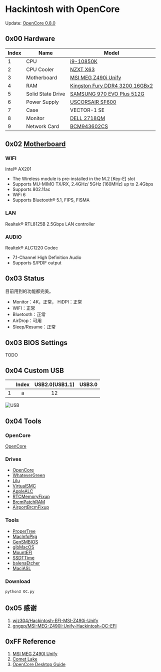# Hackintosh with OpenCore

Update: [OpenCore 0.8.0](https://github.com/acidanthera/OpenCorePkg)

## 0x00 Hardware

| Index | Name              | Model                                                                                                                                              |
|-------|-------------------|----------------------------------------------------------------------------------------------------------------------------------------------------|
| 1     | CPU               | [i9-10850K](https://www.intel.cn/content/www/cn/zh/products/sku/205904/intel-core-i910850k-processor-20m-cache-up-to-5-20-ghz/specifications.html) |
| 2     | CPU Cooler        | [NZXT X63](https://nzxt.com/product/kraken-x63)                                                                                                    |
| 3     | Motherboard       | [MSI MEG Z490i Unify](https://cn.msi.com/Motherboard/MEG-Z490I-UNIFY/Specification)                                                                |
| 4     | RAM               | [Kingston Fury DDR4 3200 16GBx2](https://item.jd.com/100005089420.html)                                                                            |
| 5     | Solid State Drive | [SAMSUNG 970 EVO Plus 512G](https://item.jd.com/100003181110.html)                                                                                 |
| 6     | Power Supply      | [USCORSAIR SF600](https://www.corsair.com/us/en/Categories/Products/Power-Supply-Units/Power-Supply-Units-Advanced/SF-Series/p/CP-9020182-NA)      |
| 7     | Case              | VECTOR-1 SE                                                                                                                                        |
| 8     | Monitor           | [DELL 2718QM](https://item.jd.com/4585499.html)                                                                                                    |
| 9     | Network Card      | [BCM943602CS](https://item.taobao.com/item.htm?id=608922155647)                                                                                    |

## 0x02 [Motherboard](https://cn.msi.com/Motherboard/MEG-Z490I-UNIFY/Specification)

### WIFI

Intel® AX201

- The Wireless module is pre-installed in the M.2 [Key-E] slot
- Supports MU-MIMO TX/RX, 2.4GHz/ 5GHz [160MHz] up to 2.4Gbps
- Supports 802.11ac
- WiFi 6
- Supports Bluetooth® 5.1, FIPS, FISMA

### LAN

Realtek® RTL8125B 2.5Gbps LAN controller

### AUDIO 

Realtek® ALC1220 Codec

- 7.1-Channel High Definition Audio
- Supports S/PDIF output

## 0x03 Status

目前用到的功能都完美。
- Monitor：4K，正常， HiDPI：正常
- WIFI：正常
- Bluetooth：正常
- AirDrop：可用
- Sleep/Resume：正常

## 0x03 BIOS Settings

TODO

## 0x04 Custom USB

|       | Index | USB2.0(USB1.1)   | USB3.0  |
|-------|:-----:|:----------------:|:-------:|
| 1     | a     | 12              |          |

![USB](USB.png)

## 0x04 Tools

### OpenCore

[OpenCore](https://github.com/acidanthera/OpenCorePkg)

### Drives

- [OpenCore](https://github.com/acidanthera/OpenCorePkg)
- [WhateverGreen](https://github.com/acidanthera/WhateverGreen)
- [Lilu](https://github.com/acidanthera/Lilu)
- [VirtualSMC](https://github.com/acidanthera/VirtualSMC)
- [AppleALC](https://github.com/acidanthera/AppleALC)
- [RTCMemoryFixup](https://github.com/acidanthera/RTCMemoryFixup)
- [BrcmPatchRAM](https://github.com/acidanthera/BrcmPatchRAM)
- [AirportBrcmFixup](https://github.com/acidanthera/AirportBrcmFixup)

### Tools

- [ProperTree](https://github.com/corpnewt/ProperTree)
- [MacInfoPkg](https://github.com/acidanthera/MacInfoPkg)
- [GenSMBIOS](https://github.com/corpnewt/GenSMBIOS)
- [gibMacOS](https://github.com/corpnewt/gibMacOS)
- [MountEFI](https://github.com/corpnewt/MountEFI)
- [SSDTTime](https://github.com/corpnewt/SSDTTime)
- [balenaEtcher](https://github.com/balena-io/etcher/releases)
- [MaciASL](https://github.com/acidanthera/MaciASL/releases)

### Download

`python3 OC.py`

## 0x05 感谢

1. [wjz304/Hackintosh-EFI-MSI-Z490i-Unify](https://github.com/wjz304/Hackintosh-EFI-MSI-Z490i-Unify)
1. [gngpp/MSI-MEG-Z490I-Unify-Hackintosh-OC-EFI](https://github.com/gngpp/MSI-MEG-Z490I-Unify-Hackintosh-OC-EFI)


## 0xFF Reference

1. [MSI MEG Z490I Unify](https://cn.msi.com/Motherboard/MEG-Z490I-UNIFY/Specification)
1. [Comet Lake](https://dortania.github.io/OpenCore-Install-Guide/config.plist/comet-lake.html)
1. [OpenCore Desktop Guide](https://dortania.github.io/OpenCore-Install-Guide/)
